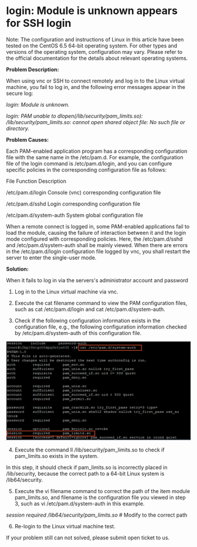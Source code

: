 # login: Module is unknown appears for SSH login




Note: The configuration and instructions of Linux in this article have been tested on the CentOS 6.5 64-bit operating system. For other types and versions of the operating system, configuration may vary. Please refer to the official documentation for the details about relevant operating systems.



**Problem Description:**

When using vnc or SSH to connect remotely and log in to the Linux virtual machine, you fail to log in, and the following error messages appear in the secure log:

*login: Module is unknown.*

*login: PAM unable to dlopen(/lib/security/pam_limits.so): /lib/security/pam_limits.so: cannot open shared object file: No such file or directory.*



**Problem Causes:**

Each PAM-enabled application program has a corresponding configuration file with the same name in the /etc/pam.d. For example, the configuration file of the login command is /etc/pam.d/login, and you can configure specific policies in the corresponding configuration file as follows:

File              Function Description

/etc/pam.d/login	Console (vnc) corresponding configuration file

/etc/pam.d/sshd	Login corresponding configuration file

/etc/pam.d/system-auth	System global configuration file

When a remote connect is logged in, some PAM-enabled applications fail to load the module, causing the failure of interaction between it and the login mode configured with corresponding policies. Here, the /etc/pam.d/sshd and /etc/pam.d/system-auth shall be mainly viewed. When there are errors in the /etc/pam.d/login configuration file logged by vnc, you shall restart the server to enter the single-user mode.

**Solution:**

When it fails to log in via the servers's administrator account and password

1. Log in to the Linux virtual machine via vnc.

2. Execute the cat filename command to view the PAM configuration files, such as cat /etc/pam.d/login and cat /etc/pam.d/system-auth.

3. Check if the following configuration information exists in the configuration file, e.g., the following configuration information checked by /etc/pam.d/system-auth of this configuration file.

![](https://github.com/jdcloudcom/cn/blob/cn-VirtualMachine-Linux/image/Elastic-Compute/Virtual-Machine/Linux/SSH%E7%99%BB%E5%BD%95%E6%8A%A5loginModule%20is%20unknown01.png)

4. Execute the command ll /lib/security/pam_limits.so to check if pam_limits.so exists in the system.

In this step, it should check if pam_limits.so is incorrectly placed in /lib/security, because the correct path to a 64-bit Linux system is /lib64/security.

5. Execute the vi filename command to correct the path of the item module pam_limits.so, and filename is the configuration file you viewed in step 3, such as vi /etc/pam.d/system-auth in this example.

*session required /lib64/security/pam_limits.so* # Modify to the correct path

6. Re-login to the Linux virtual machine test.



If your problem still can not solved, please submit open ticket to us.
